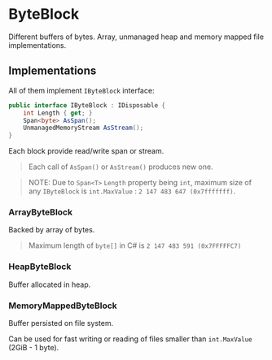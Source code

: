# ByteBlock

Different buffers of bytes. Array, unmanaged heap and memory mapped file implementations.

## Implementations

All of them implement `IByteBlock` interface:

```csharp
public interface IByteBlock : IDisposable {
    int Length { get; }
    Span<byte> AsSpan();
    UnmanagedMemoryStream AsStream();
}
```

Each block provide read/write span or stream.

> Each call of `AsSpan()` or `AsStream()` produces new one.

> NOTE: Due to `Span<T>` `Length` property being `int`, maximum size of any `IByteBlock` is `int.MaxValue` : `2 147 483 647 (0x7fffffff)`.

### ArrayByteBlock

Backed by array of bytes.

> Maximum length of `byte[]` in C# is `2 147 483 591 (0x7FFFFFC7)`

### HeapByteBlock

Buffer allocated in heap.

### MemoryMappedByteBlock

Buffer persisted on file system.

Can be used for fast writing or reading of files smaller than `int.MaxValue` (2GiB - 1 byte).